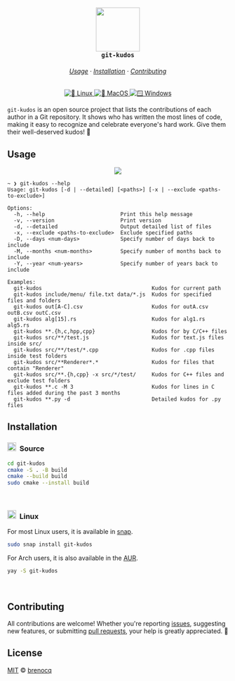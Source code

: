 <h3 align="center">
    <img width="100" src="https://github.com/user-attachments/assets/2a3bf635-c5e2-47a6-8478-82b4b9cf732c"/><br/>
    <code>git-kudos</code>
</h3>

<h6 align="center">
    <a href="https://github.com/brenocq/git-kudos#usage">Usage</a>
    ·
    <a href="https://github.com/brenocq/git-kudos#installation">Installation</a>
    ·
    <a href="https://github.com/brenocq/git-kudos#contributing">Contributing</a>
</h6>

<div align="center">
  <a href="https://github.com/brenocq/git-kudos/actions/workflows/linux.yml">
    <img src="https://github.com/brenocq/git-kudos/actions/workflows/linux.yml/badge.svg" alt="🐧 Linux">
  </a>
  <a href="https://github.com/brenocq/git-kudos/actions/workflows/macos.yml">
    <img src="https://github.com/brenocq/git-kudos/actions/workflows/macos.yml/badge.svg" alt="🍎 MacOS">
  </a>
  <a href="https://github.com/brenocq/git-kudos/actions/workflows/windows.yml">
    <img src="https://github.com/brenocq/git-kudos/actions/workflows/windows.yml/badge.svg" alt="🪟 Windows">
  </a>
</div>

`git-kudos` is an open source project that lists the contributions of each author in a Git repository. It shows who has written the most lines of code, making it easy to recognize and celebrate everyone's hard work. Give them their well-deserved kudos! 🎉

## Usage

<p align="center">
    <img src="https://github.com/user-attachments/assets/c569a1e2-15ac-4026-93a2-39e33402da67">
</p>

```
~ ❯ git-kudos --help
Usage: git-kudos [-d | --detailed] [<paths>] [-x | --exclude <paths-to-exclude>]

Options:
  -h, --help                        Print this help message
  -v, --version                     Print version
  -d, --detailed                    Output detailed list of files
  -x, --exclude <paths-to-exclude>  Exclude specified paths
  -D, --days <num-days>             Specify number of days back to include
  -M, --months <num-months>         Specify number of months back to include
  -Y, --year <num-years>            Specify number of years back to include

Examples:
  git-kudos                                   Kudos for current path
  git-kudos include/menu/ file.txt data/*.js  Kudos for specified files and folders
  git-kudos out[A-C].csv                      Kudos for outA.csv outB.csv outC.csv
  git-kudos alg[15].rs                        Kudos for alg1.rs alg5.rs
  git-kudos **.{h,c,hpp,cpp}                  Kudos for by C/C++ files
  git-kudos src/**/test.js                    Kudos for text.js files inside src/
  git-kudos src/**/test/*.cpp                 Kudos for .cpp files inside test folders
  git-kudos src/**Renderer*.*                 Kudos for files that contain "Renderer"
  git-kudos src/**.{h,cpp} -x src/*/test/     Kudos for C++ files and exclude test folders
  git-kudos **.c -M 3                         Kudos for lines in C files added during the past 3 months
  git-kudos **.py -d                          Detailed kudos for .py files
```

## Installation

<h3><img width="20" src="https://github.com/user-attachments/assets/24e01504-b9f9-47d2-b566-c0f74427768f">&nbsp; Source</h4>

```bash
cd git-kudos
cmake -S . -B build
cmake --build build
sudo cmake --install build
```

&nbsp;
<h3><img width="20" src="https://github.com/user-attachments/assets/9a87f037-99dc-482e-ad61-e0e88a3c5231">&nbsp; Linux</h3>

For most Linux users, it is available in [snap](https://snapcraft.io/git-kudos).

```bash
sudo snap install git-kudos
```

For Arch users, it is also available in the [AUR](https://aur.archlinux.org/packages/git-kudos).

```bash
yay -S git-kudos
```

&nbsp;
## Contributing
All contributions are welcome! Whether you're reporting [issues](https://github.com/brenocq/git-kudos/issues/new), suggesting new features, or submitting [pull requests](https://github.com/brenocq/git-kudos/compare), your help is greatly appreciated. 🫶

## License
[MIT](LICENSE) © [brenocq](brenocq.com)
